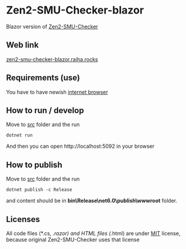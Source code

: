 # Zen2-SMU-Checker-blazor

 Blazor version of [Zen2-SMU-Checker](https://github.com/LeagueRaINi/Zen2-SMU-Checker)

## Web link

[zen2-smu-checker-blazor.raiha.rocks](https://zen2-smu-checker-blazor.raiha.rocks/)

## Requirements (use)

You have to have newish [internet browser](https://docs.microsoft.com/en-us/aspnet/core/blazor/supported-platforms?view=aspnetcore-6.0)

## How to run / develop
Move to [src](src) folder and the run
```
dotnet run
```
  
And then you can open http://localhost:5092 in your browser

## How to publish
Move to [src](src) folder and the run
```
dotnet publish -c Release
```
  
and content should be in **bin\Release\net6.0\publish\wwwroot** folder.

## Licenses

All code files (*.cs, *.razor) and HTML files (*.html) are under [MIT](https://opensource.org/licenses/MIT) license, because original Zen2-SMU-Checker uses that license